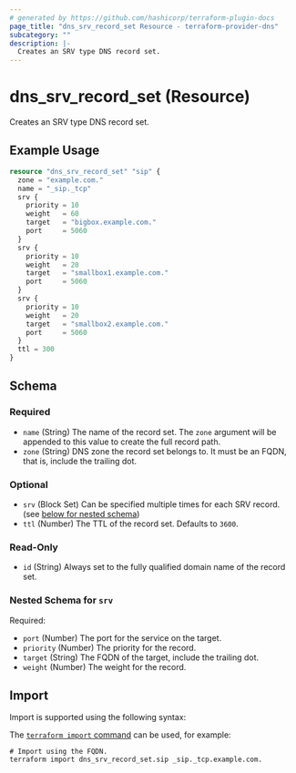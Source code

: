 ```yaml
---
# generated by https://github.com/hashicorp/terraform-plugin-docs
page_title: "dns_srv_record_set Resource - terraform-provider-dns"
subcategory: ""
description: |-
  Creates an SRV type DNS record set.
---
```


# dns_srv_record_set (Resource)

Creates an SRV type DNS record set.

## Example Usage

```terraform
resource "dns_srv_record_set" "sip" {
  zone = "example.com."
  name = "_sip._tcp"
  srv {
    priority = 10
    weight   = 60
    target   = "bigbox.example.com."
    port     = 5060
  }
  srv {
    priority = 10
    weight   = 20
    target   = "smallbox1.example.com."
    port     = 5060
  }
  srv {
    priority = 10
    weight   = 20
    target   = "smallbox2.example.com."
    port     = 5060
  }
  ttl = 300
}
```

<!-- schema generated by tfplugindocs -->
## Schema

### Required

- `name` (String) The name of the record set. The `zone` argument will be appended to this value to create the full record path.
- `zone` (String) DNS zone the record set belongs to. It must be an FQDN, that is, include the trailing dot.

### Optional

- `srv` (Block Set) Can be specified multiple times for each SRV record. (see [below for nested schema](#nestedblock--srv))
- `ttl` (Number) The TTL of the record set. Defaults to `3600`.

### Read-Only

- `id` (String) Always set to the fully qualified domain name of the record set.

<a id="nestedblock--srv"></a>
### Nested Schema for `srv`

Required:

- `port` (Number) The port for the service on the target.
- `priority` (Number) The priority for the record.
- `target` (String) The FQDN of the target, include the trailing dot.
- `weight` (Number) The weight for the record.

## Import

Import is supported using the following syntax:

The [`terraform import` command](https://developer.hashicorp.com/terraform/cli/commands/import) can be used, for example:

```shell
# Import using the FQDN.
terraform import dns_srv_record_set.sip _sip._tcp.example.com.
```
